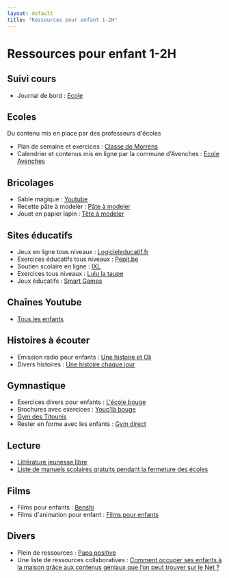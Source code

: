```yaml
---
layout: default
title: "Ressources pour enfant 1-2H"
---
```


# Ressources pour enfant 1-2H

## Suivi cours

- Journal de bord : [Ecole](./Journal-bord-1P-pdf.pdf)

## Ecoles

Du contenu mis en place par des professeurs d'écoles

- Plan de semaine et exercices : [Classe de Morrens](https://www.10pages.ch/category/actualites/)
- Calendrier et contenus mis en ligne par la commune d'Avenches : [Ecole Avenches](https://www.ecoles-avenches.ch/enseignement-a-distance/)

## Bricolages

- Sable magique : [Youtube](https://www.youtube.com/watch?v=IvBckF_yRA4)
- Recette pâte à modeler : [Pâte à modeler](./Recette-pate-a-modeler.pdf)
- Jouet en papier lapin : [Tête à modeler](https://www.teteamodeler.com/activite/jeu/jeu-lapin-1.asp)

## Sites éducatifs

- Jeux en ligne tous niveaux : [Logicieleducatif.fr](https://www.logicieleducatif.fr/)
- Exercices éducatifs tous niveaux : [Pepit.be](http://www.pepit.be/)
- Soutien scolaire en ligne : [IXL](https://fr.ixl.com/)
- Exercices tous niveaux : [Lulu la taupe](https://lululataupe.com/)
- Jeux éducatifs : [Smart Games](https://www.smartgames.eu/fr/essayez-smartgames-en-ligne)

## Chaînes Youtube

- [Tous les enfants](https://www.youtube.com/channel/UCNXdiA3Wgg8B5JsWgfgQUHQ)

## Histoires à écouter

- Emission radio pour enfants : [Une histoire et Oli](https://www.franceinter.fr/emissions/une-histoire-et-oli)
- Divers histoires : [Une histoire chaque jour](https://une-histoire-chaque-jour.com/toutes-nos-histoires-pour-enfants/)

## Gymnastique

- Exercices divers pour enfants : [L'école bouge](https://www.schulebewegt.ch/fr/specials-sets/chez-soi-c-1-2?scrollPos=0)
- Brochures avec exercices : [Youp'là bouge](https://www.youplabouge.ch/documentation/)
- [Gym des Titounis](https://www.youtube.com/watch?v=AZmDKAHICLU&list=PL8Mfzkj8FPJvEDIYWWerRRfVeiKywGEqY)
- Rester en forme avec les enfants : [Gym direct](https://www.youtube.com/watch?v=aBGFlp2X3jE)

## Lecture

- [Littérature jeunesse libre](https://litterature-jeunesse-libre.fr/bbs/)
- [Liste de manuels scolaires gratuits pendant la fermeture des écoles](https://outilstice.com/2020/03/tous-les-manuels-scolaires-disponibles-gratuitement-en-ligne-pendant-la-fermeture-des-ecoles/#gs.267czo)

## Films

- Films pour enfants : [Benshi](https://benshi.fr/films/tous?a=67)
- Films d'animation pour enfant : [Films pour enfants](https://www.films-pour-enfants.com/tous-les-films-pour-enfants.html)

## Divers

- Plein de ressources : [Papa positive](https://papapositive.fr/)
- Une liste de ressources collaboratives : [Comment occuper ses enfants à la maison grâce aux contenus géniaux que l’on peut trouver sur le Net ?](https://taleming.com/occuper-enfants-maison-coronavirus/?fbclid=IwAR2BTC-YsrdPr7JR_F8OD5R_e3JMmys_CLa9pHtmLkGk0lNtm1HCIT0ZKbI)

